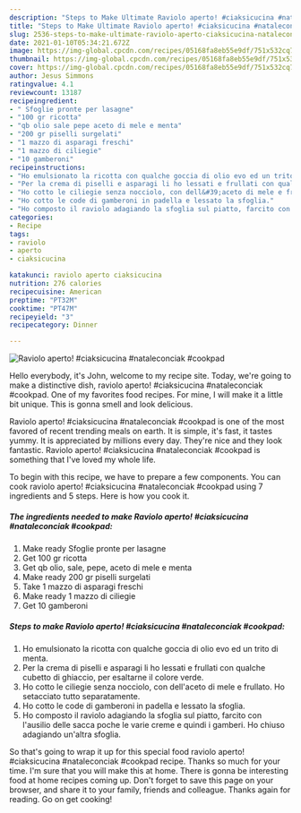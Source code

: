 ```yaml
---
description: "Steps to Make Ultimate Raviolo aperto! #ciaksicucina #nataleconciak #cookpad"
title: "Steps to Make Ultimate Raviolo aperto! #ciaksicucina #nataleconciak #cookpad"
slug: 2536-steps-to-make-ultimate-raviolo-aperto-ciaksicucina-nataleconciak-cookpad
date: 2021-01-10T05:34:21.672Z
image: https://img-global.cpcdn.com/recipes/05168fa8eb55e9df/751x532cq70/raviolo-aperto-ciaksicucina-nataleconciak-cookpad-recipe-main-photo.jpg
thumbnail: https://img-global.cpcdn.com/recipes/05168fa8eb55e9df/751x532cq70/raviolo-aperto-ciaksicucina-nataleconciak-cookpad-recipe-main-photo.jpg
cover: https://img-global.cpcdn.com/recipes/05168fa8eb55e9df/751x532cq70/raviolo-aperto-ciaksicucina-nataleconciak-cookpad-recipe-main-photo.jpg
author: Jesus Simmons
ratingvalue: 4.1
reviewcount: 13187
recipeingredient:
- " Sfoglie pronte per lasagne"
- "100 gr ricotta"
- "qb olio sale pepe aceto di mele e menta"
- "200 gr piselli surgelati"
- "1 mazzo di asparagi freschi"
- "1 mazzo di ciliegie"
- "10 gamberoni"
recipeinstructions:
- "Ho emulsionato la ricotta con qualche goccia di olio evo ed un trito di menta."
- "Per la crema di piselli e asparagi li ho lessati e frullati con qualche cubetto di ghiaccio, per esaltarne il colore verde."
- "Ho cotto le ciliegie senza nocciolo, con dell&#39;aceto di mele e frullato. Ho setacciato tutto separatamente."
- "Ho cotto le code di gamberoni in padella e lessato la sfoglia."
- "Ho composto il raviolo adagiando la sfoglia sul piatto, farcito con l&#39;ausilio delle sacca poche le varie creme e quindi i gamberi. Ho chiuso adagiando un&#39;altra sfoglia."
categories:
- Recipe
tags:
- raviolo
- aperto
- ciaksicucina

katakunci: raviolo aperto ciaksicucina 
nutrition: 276 calories
recipecuisine: American
preptime: "PT32M"
cooktime: "PT47M"
recipeyield: "3"
recipecategory: Dinner

---
```



![Raviolo aperto! #ciaksicucina #nataleconciak #cookpad](https://img-global.cpcdn.com/recipes/05168fa8eb55e9df/751x532cq70/raviolo-aperto-ciaksicucina-nataleconciak-cookpad-recipe-main-photo.jpg)

Hello everybody, it's John, welcome to my recipe site. Today, we're going to make a distinctive dish, raviolo aperto! #ciaksicucina #nataleconciak #cookpad. One of my favorites food recipes. For mine, I will make it a little bit unique. This is gonna smell and look delicious.

Raviolo aperto! #ciaksicucina #nataleconciak #cookpad is one of the most favored of recent trending meals on earth. It is simple, it's fast, it tastes yummy. It is appreciated by millions every day. They're nice and they look fantastic. Raviolo aperto! #ciaksicucina #nataleconciak #cookpad is something that I've loved my whole life.




To begin with this recipe, we have to prepare a few components. You can cook raviolo aperto! #ciaksicucina #nataleconciak #cookpad using 7 ingredients and 5 steps. Here is how you cook it.

<!--inarticleads1-->

##### The ingredients needed to make Raviolo aperto! #ciaksicucina #nataleconciak #cookpad:

1. Make ready  Sfoglie pronte per lasagne
1. Get 100 gr ricotta
1. Get qb olio, sale, pepe, aceto di mele e menta
1. Make ready 200 gr piselli surgelati
1. Take 1 mazzo di asparagi freschi
1. Make ready 1 mazzo di ciliegie
1. Get 10 gamberoni




<!--inarticleads2-->

##### Steps to make Raviolo aperto! #ciaksicucina #nataleconciak #cookpad:

1. Ho emulsionato la ricotta con qualche goccia di olio evo ed un trito di menta.
1. Per la crema di piselli e asparagi li ho lessati e frullati con qualche cubetto di ghiaccio, per esaltarne il colore verde.
1. Ho cotto le ciliegie senza nocciolo, con dell&#39;aceto di mele e frullato. Ho setacciato tutto separatamente.
1. Ho cotto le code di gamberoni in padella e lessato la sfoglia.
1. Ho composto il raviolo adagiando la sfoglia sul piatto, farcito con l&#39;ausilio delle sacca poche le varie creme e quindi i gamberi. Ho chiuso adagiando un&#39;altra sfoglia.




So that's going to wrap it up for this special food raviolo aperto! #ciaksicucina #nataleconciak #cookpad recipe. Thanks so much for your time. I'm sure that you will make this at home. There is gonna be interesting food at home recipes coming up. Don't forget to save this page on your browser, and share it to your family, friends and colleague. Thanks again for reading. Go on get cooking!
